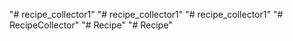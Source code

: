 "# recipe_collector1" 
"# recipe_collector1" 
"# recipe_collector1" 
"# RecipeCollector" 
"# Recipe" 
"# Recipe" 
